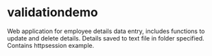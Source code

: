 # validationdemo
Web application for employee details data entry, includes functions to update and delete details.
Details saved to text file in folder specified.
Contains httpsession example. 
